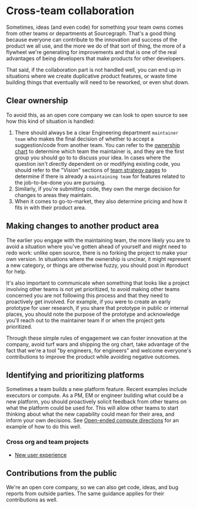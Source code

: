 # Cross-team collaboration

Sometimes, ideas (and even code) for something your team owns comes from other teams or departments at Sourcegraph. That's a good thing because everyone can contribute to the innovation and success of the product we all use, and the more we do of that sort of thing, the more of a flywheel we're generating for improvements and that is one of the real advantages of being developers that make products for other developers.

That said, if the collaboration part is not handled well, you can end up in situations where we create duplicative product features, or waste time building things that eventually will need to be reworked, or even shut down.

## Clear ownership

To avoid this, as an open core company we can look to open source to see how this kind of situation is handled:

1. There should always be a clear Engineering department `maintainer team` who makes the final decision of whether to accept a suggestion/code from another team. You can refer to the [ownership chart](../dev/process/engineering_ownership.md) to determine which team the maintainer is, and they are the first group you should go to to discuss your idea. In cases where the question isn't directly dependent on or modifying existing code, you should refer to the "Vision" sections of [team strategy pages](../../../strategy-goals/strategy/index.md#team-strategy-pages) to determine if there is already a `maintaining team` for features related to the job-to-be-done you are pursuing.
2. Similarly, if you're submitting code, they own the merge decision for changes to areas they maintain.
3. When it comes to go-to-market, they also determine pricing and how it fits in with their product area.

## Making changes to another product area

The earlier you engage with the maintaining team, the more likely you are to avoid a situation where you've gotten ahead of yourself and might need to redo work: unlike open source, there is no forking the project to make your own version. In situations where the ownership is unclear, it might represent a new category, or things are otherwise fuzzy, you should post in #product for help.

It's also important to communicate when something that looks like a project involving other teams is not yet prioritized, to avoid making other teams concerned you are not following this process and that they need to proactively get involved. For example, if you were to create an early prototype for user research, if you share that prototype in public or internal places, you should note the purpose of the prototype and acknowledge you'll reach out to the maintainer team if or when the project gets prioritized.

Through these simple rules of engagement we can foster innovation at the company, avoid turf wars and shipping the org chart, take advantage of the fact that we're a tool "by engineers, for engineers" and welcome everyone's contributions to improve the product while avoiding negative outcomes.

## Identifying and prioritizing platforms

Sometimes a team builds a new platform feature. Recent examples include executors or compute. As a PM, EM or engineer building what could be a new platform, you should proactively solicit feedback from other teams on what the platform could be used for. This will allow other teams to start thinking about what the new capability could mean for their area, and inform your own decisions. See [Open-ended compute directions](https://docs.google.com/document/d/1daJwnJGmOGbekx7wK98cfMcv0lzH-cvuw7pDdIOU3dQ/edit) for an example of how to do this well.

### Cross org and team projects

- [New user experience](new-user-experience.md)

## Contributions from the public

We're an open core company, so we can also get code, ideas, and bug reports from outside parties. The same guidance applies for their contributions as well.
